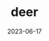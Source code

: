---
title: "deer"
type: mammal
date: 2023-06-17
hashtag: deer
tags:
  - Mammal
  - Animal
type-of:
  - Mammal
---